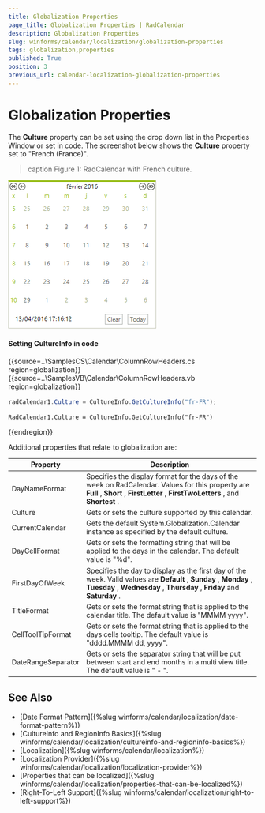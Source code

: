 ```yaml
---
title: Globalization Properties
page_title: Globalization Properties | RadCalendar
description: Globalization Properties
slug: winforms/calendar/localization/globalization-properties
tags: globalization,properties
published: True
position: 3
previous_url: calendar-localization-globalization-properties
---
```


# Globalization Properties

The __Culture__ property can be set using the drop down list in the Properties Window or set in code. The screenshot below shows the __Culture__ property set to "French (France)".

>caption Figure 1: RadCalendar with French culture.

![calendar-localization-globalization-properties 001](images/calendar-localization-globalization-properties001.png)

#### Setting CultureInfo in code 


{{source=..\SamplesCS\Calendar\ColumnRowHeaders.cs region=globalization}} 
{{source=..\SamplesVB\Calendar\ColumnRowHeaders.vb region=globalization}} 

````C#
radCalendar1.Culture = CultureInfo.GetCultureInfo("fr-FR");

````
````VB.NET
RadCalendar1.Culture = CultureInfo.GetCultureInfo("fr-FR")

````

{{endregion}} 



Additional properties that relate to globalization are:


| Property | Description |
| ------ | ------ |
|DayNameFormat|Specifies the display format for the days of the week on RadCalendar. Values for this property are __Full__ , __Short__ , __FirstLetter__ , __FirstTwoLetters__ , and __Shortest__ .|
|Culture|Gets or sets the culture supported by this calendar.|
|CurrentCalendar|Gets the default System.Globalization.Calendar instance as specified by the default culture.|
|DayCellFormat|Gets or sets the formatting string that will be applied to the days in the calendar. The default value is "%d".|
|FirstDayOfWeek|Specifies the day to display as the first day of the week. Valid values are __Default__ , __Sunday__ , __Monday__ , __Tuesday__ , __Wednesday__ , __Thursday__ , __Friday__ and __Saturday__ .|
|TitleFormat|Gets or sets the format string that is applied to the calendar title. The default value is "MMMM yyyy".|
|CellToolTipFormat|Gets or sets the format string that is applied to the days cells tooltip. The default value is "dddd.MMMM dd, yyyy".|
|DateRangeSeparator|Gets or sets the separator string that will be put between start and end months in a multi view title. The default value is " - ".|

## See Also

* [Date Format Pattern]({%slug winforms/calendar/localization/date-format-pattern%})
* [CultureInfo and RegionInfo Basics]({%slug winforms/calendar/localization/cultureinfo-and-regioninfo-basics%})
* [Localization]({%slug  winforms/calendar/localization%})
* [Localization Provider]({%slug winforms/calendar/localization/localization-provider%})
* [Properties that can be localized]({%slug winforms/calendar/localization/properties-that-can-be-localized%})
* [Right-To-Left Support]({%slug winforms/calendar/localization/right-to-left-support%})
